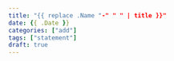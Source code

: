 ```yaml
---
title: "{{ replace .Name "-" " " | title }}"
date: {{ .Date }}
categories: ["add"]
tags: ["statement"]
draft: true
---
```


